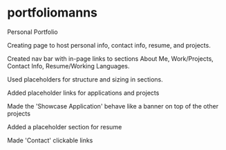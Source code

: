# portfoliomanns
Personal Portfolio

Creating page to host personal info, contact info, resume, and projects.

Created nav bar with in-page links to sections About Me, Work/Projects, Contact Info, Resume/Working Languages.

Used placeholders for structure and sizing in sections.

Added placeholder links for applications and projects

Made the 'Showcase Application' behave like a banner on top of the other projects

Added a placeholder section for resume

Made 'Contact' clickable links
